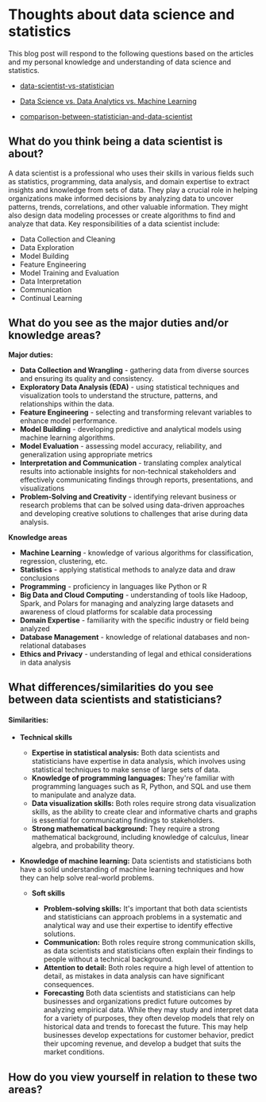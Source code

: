 # Thoughts about data science and statistics

This blog post will respond to the following questions based on the articles and my personal knowledge and understanding of data science and statistics.

  - [data-scientist-vs-statistician](https://www.indeed.com/career-advice/finding-a-job/data-scientist-vs-statistician)

  - [Data Science vs. Data Analytics vs. Machine Learning](https://www.simplilearn.com/data-science-vs-data-analytics-vs-machine-learning-article)

  - [comparison-between-statistician-and-data-scientist](https://scientistcafe.com/ids/comparison-between-statistician-and-data-scientist.html)

## What do you think being a data scientist is about? 

A data scientist is a professional who uses their skills in various fields such as statistics, programming, data analysis, and domain expertise to extract insights and knowledge from sets of data. They play a crucial role in helping organizations make informed decisions by analyzing data to uncover patterns, trends, correlations, and other valuable information. They might also design data modeling processes or create algorithms to find and analyze that data. Key responsibilities of a data scientist include:
  - Data Collection and Cleaning
  - Data Exploration
  - Model Building
  - Feature Engineering
  - Model Training and Evaluation
  - Data Interpretation
  - Communication
  - Continual Learning




## What do you see as the major duties and/or knowledge areas?

**Major duties:**
  - **Data Collection and Wrangling** - gathering data from diverse sources and ensuring its quality and consistency.
  - **Exploratory Data Analysis (EDA)** - using statistical techniques and visualization tools to understand the structure, patterns, and relationships within the data.
  - **Feature Engineering** - selecting and transforming relevant variables to enhance model performance.
  - **Model Building** - developing predictive and analytical models using machine learning algorithms.
  - **Model Evaluation** - assessing model accuracy, reliability, and generalization using appropriate metrics
  - **Interpretation and Communication** - translating complex analytical results into actionable insights for non-technical stakeholders and effectively communicating findings through reports, presentations, and visualizations
  - **Problem-Solving and Creativity** - identifying relevant business or research problems that can be solved using data-driven approaches and developing creative solutions to challenges that arise during data analysis.

 **Knowledge areas**
  - **Machine Learning** - knowledge of various algorithms for classification, regression, clustering, etc.
  - **Statistics** - applying statistical methods to analyze data and draw conclusions
  - **Programming** - proficiency in languages like Python or R
  - **Big Data and Cloud Computing** - understanding of tools like Hadoop, Spark, and Polars for managing and analyzing large datasets and awareness of cloud platforms for scalable data processing
  - **Domain Expertise** - familiarity with the specific industry or field being analyzed
  - **Database Management** - knowledge of relational databases and non-relational databases
  - **Ethics and Privacy** - understanding of legal and ethical considerations in data analysis
 

## What differences/similarities do you see between data scientists and statisticians?

#### Similarities:
  - **Technical skills**
    - **Expertise in statistical analysis:** Both data scientists and statisticians have expertise in data analysis, which involves using statistical techniques to make sense of large sets of data.
    - **Knowledge of programming languages:** They're familiar with programming languages such as R, Python, and SQL and use them to manipulate and analyze data.
    - **Data visualization skills:** Both roles require strong data visualization skills, as the ability to create clear and informative charts and graphs is essential for communicating findings to stakeholders.
    - **Strong mathematical background:** They require a strong mathematical background, including knowledge of calculus, linear algebra, and probability theory.
- **Knowledge of machine learning:** Data scientists and statisticians both have a solid understanding of machine learning techniques and how they can help solve real-world problems.

  - **Soft skills**

    - **Problem-solving skills:** It's important that both data scientists and statisticians can approach problems in a systematic and analytical way and use their expertise to identify effective solutions.
    - **Communication:** Both roles require strong communication skills, as data scientists and statisticians often explain their findings to people without a technical background.
    - **Attention to detail:** Both roles require a high level of attention to detail, as mistakes in data analysis can have significant consequences.
    - **Forecasting** Both data scientists and statisticians can help businesses and organizations predict future outcomes by analyzing empirical data. While they may study and interpret data for a variety of purposes, they often develop models that rely on historical data and trends to forecast the future. This may help businesses develop expectations for customer behavior, predict their upcoming revenue, and develop a budget that suits the market conditions.

## How do you view yourself in relation to these two areas?
